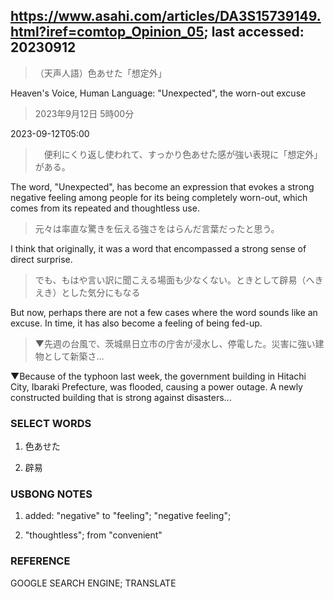 ## https://www.asahi.com/articles/DA3S15739149.html?iref=comtop_Opinion_05; last accessed: 20230912

> （天声人語）色あせた「想定外」

Heaven's Voice, Human Language: "Unexpected", the worn-out excuse  

> 2023年9月12日 5時00分

2023-09-12T05:00

>　便利にくり返し使われて、すっかり色あせた感が強い表現に「想定外」がある。

The word, "Unexpected", has become an expression that evokes a strong negative feeling among people for its being completely worn-out, which comes from its repeated and thoughtless use. 

> 元々は率直な驚きを伝える強さをはらんだ言葉だったと思う。

I think that originally, it was a word that encompassed a strong sense of direct surprise.

> でも、もはや言い訳に聞こえる場面も少なくない。ときとして辟易（へきえき）とした気分にもなる

But now, perhaps there are not a few cases where the word sounds like an excuse. In time, it has also become a feeling of being fed-up.

> ▼先週の台風で、茨城県日立市の庁舎が浸水し、停電した。災害に強い建物として新築さ…

▼Because of the typhoon last week, the government building in Hitachi City, Ibaraki Prefecture, was flooded, causing a power outage. A newly constructed building that is strong against disasters...

### SELECT WORDS

1) 色あせた

2) 辟易

### USBONG NOTES

1) added: "negative" to "feeling"; "negative feeling";

2) "thoughtless"; from "convenient"

### REFERENCE

GOOGLE SEARCH ENGINE; TRANSLATE
